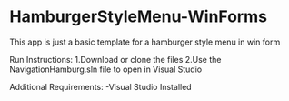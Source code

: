 # HamburgerStyleMenu-WinForms

This app is just a basic template for a hamburger style menu in win form

Run Instructions: 
1.Download or clone the files 
2.Use the NavigationHamburg.sln file to open in Visual Studio

Additional Requirements: 
-Visual Studio Installed
